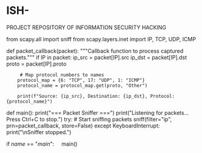 # ISH-
PROJECT REPOSITORY OF INFORMATION SECURITY HACKING 

from scapy.all import sniff
from scapy.layers.inet import IP, TCP, UDP, ICMP

def packet_callback(packet):
    """Callback function to process captured packets."""
    if IP in packet:
        ip_src = packet[IP].src
        ip_dst = packet[IP].dst
        proto = packet[IP].proto

         # Map protocol numbers to names
        protocol_map = {6: "TCP", 17: "UDP", 1: "ICMP"}
        protocol_name = protocol_map.get(proto, "Other")

        print(f"Source: {ip_src}, Destination: {ip_dst}, Protocol: {protocol_name}")

def main():
    print("=== Packet Sniffer ===")
    print("Listening for packets... Press Ctrl+C to stop.")
    try:
        # Start sniffing packets
        sniff(filter="ip", prn=packet_callback, store=False)
    except KeyboardInterrupt:
        print("\nSniffer stopped.")

if _name_ == "_main_":
    main()
